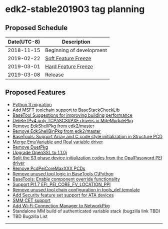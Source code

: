 # edk2-stable201903 tag planning

## Proposed Schedule

| Date(UTC-8)| Description                              |
| ---------- | ---------------------------------------- |
| 2018-11-15 | Beginning of development                 |
| 2019-02-22 | [Soft Feature Freeze](SoftFeatureFreeze) |
| 2019-03-01 | [Hard Feature Freeze](HardFeatureFreeze) |
| 2019-03-08 | Release                                  |

## Proposed Features
* [Python 3 migration](https://bugzilla.tianocore.org/show_bug.cgi?id=55)
* [Add MSFT toolchain support to BaseStackCheckLib](https://bugzilla.tianocore.org/show_bug.cgi?id=1239)
* [BaseTool Suggestions for improving building performance](https://bugzilla.tianocore.org/show_bug.cgi?id=1288)
* [Delete IPv4 only TCP/iSCSI/PXE drivers in MdeModulePkg](https://bugzilla.tianocore.org/show_bug.cgi?id=1278)
* [Remove EdkShellPkg from edk2/master](https://bugzilla.tianocore.org/show_bug.cgi?id=1107)
* [Remove EdkShellBinPkg from edk2/master](https://bugzilla.tianocore.org/show_bug.cgi?id=1108)
* [BaseTools: Support Array and C code style initialization in Structure PCD](https://bugzilla.tianocore.org/show_bug.cgi?id=1292)
* [Merge EmuVariable and Real variable driver](https://bugzilla.tianocore.org/show_bug.cgi?id=1323)
* [Remove DuetPkg](https://bugzilla.tianocore.org/show_bug.cgi?id=1322)
* [Upgrade OpenSSL to 1.1.0j](https://bugzilla.tianocore.org/show_bug.cgi?id=1393)
* [Split the S3 phase device initialization codes from the OpalPassword PEI driver](https://bugzilla.tianocore.org/show_bug.cgi?id=1409)
* [Remove PcdPeiCoreMaxXXX PCDs](https://bugzilla.tianocore.org/show_bug.cgi?id=1405)
* [Remove unused tool logic in BaseTools C\Python](https://bugzilla.tianocore.org/show_bug.cgi?id=1350)
* [BaseTools: Enable component override functionality](https://bugzilla.tianocore.org/show_bug.cgi?id=1449)
* [Support PI1.7 EFI_PEI_CORE_FV_LOCATION_PPI](https://bugzilla.tianocore.org/show_bug.cgi?id=1524)
* [Remove unused tool chain configuration in tools_def.template](https://bugzilla.tianocore.org/show_bug.cgi?id=1377)
* [Add Security feature set support for ATA devices](https://bugzilla.tianocore.org/show_bug.cgi?id=1529)
* [SMM CET support](https://bugzilla.tianocore.org/show_bug.cgi?id=1521)
* [Add Wi-Fi Connection Manager to NetworkPkg](https://bugzilla.tianocore.org/show_bug.cgi?id=1492)
* Standalone MM build of authenticated variable stack (bugzilla link TBD)
* TBD Bugzilla List

---
